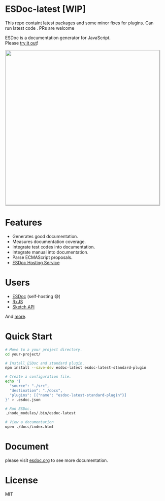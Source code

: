 
# ESDoc-latest [WIP]

This repo containt latest packages and some minor fixes for plugins. Can run latest code . PRs are welcome

ESDoc is a documentation generator for JavaScript.<br/>
Please <a href="https://try.esdoc.org">try it out</a>!

<img class="screen-shot" src="https://raw.githubusercontent.com/esdoc/esdoc/master/manual/asset/image/top.png" width="500px" style="max-width: 500px; border: 1px solid rgba(0,0,0,0.1); box-shadow: 1px 1px 1px rgba(0,0,0,0.5);">

# Features
- Generates good documentation.
- Measures documentation coverage.
- Integrate test codes into documentation.
- Integrate manual into documentation.
- Parse ECMAScript proposals.
- [ESDoc Hosting Service](https://doc.esdoc.org)

# Users
- [ESDoc](https://doc.esdoc.org/github.com/esdoc/esdoc/) (self-hosting &#x1F604;)
- [RxJS](http://reactivex.io/rxjs/)
- [Sketch API](http://developer.sketchapp.com/reference/api/)

And [more](https://github.com/search?o=desc&q=esdoc+filename%3Apackage.json+-user%3Ah13i32maru+-user%3Aesdoc+-user%3Aes-doc&ref=searchresults&s=indexed&type=Code&utf8=%E2%9C%93).

# Quick Start
```sh
# Move to a your project directory.
cd your-project/

# Install ESDoc and standard plugin.
npm install --save-dev esdoc-latest esdoc-latest-standard-plugin

# Create a configuration file.
echo '{
  "source": "./src",
  "destination": "./docs",
  "plugins": [{"name": "esdoc-latest-standard-plugin"}]
}' > .esdoc.json

# Run ESDoc.
./node_modules/.bin/esdoc-latest

# View a documentation
open ./docs/index.html
```

# Document
please visit [esdoc.org](https://esdoc.org) to see more documentation.

# License
MIT

